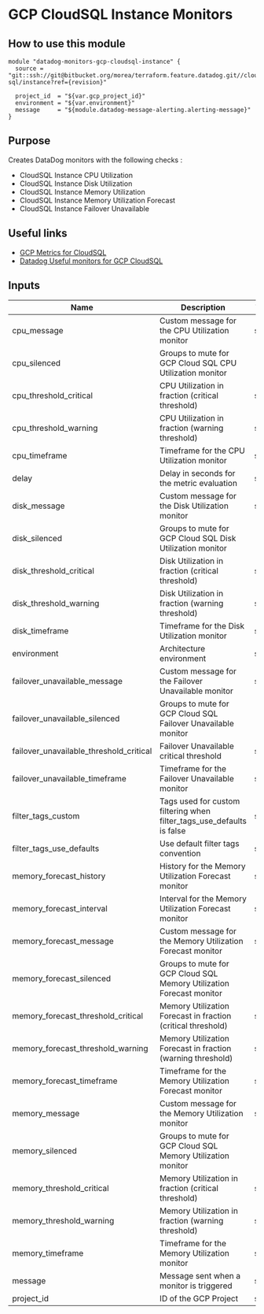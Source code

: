 GCP CloudSQL Instance Monitors
==============================

How to use this module
----------------------

```
module "datadog-monitors-gcp-cloudsql-instance" {
  source = "git::ssh://git@bitbucket.org/morea/terraform.feature.datadog.git//cloud/gcp/cloud-sql/instance?ref={revision}"

  project_id  = "${var.gcp_project_id}"
  environment = "${var.environment}"
  message     = "${module.datadog-message-alerting.alerting-message}"
}

```

Purpose
-------
Creates DataDog monitors with the following checks :

* CloudSQL Instance CPU Utilization
* CloudSQL Instance Disk Utilization
* CloudSQL Instance Memory Utilization
* CloudSQL Instance Memory Utilization Forecast
* CloudSQL Instance Failover Unavailable

Useful links
------------

* [GCP Metrics for CloudSQL](https://cloud.google.com/monitoring/api/metrics_gcp#gcp-cloudsql)
* [Datadog Useful monitors for GCP CloudSQL](https://www.datadoghq.com/blog/monitor-google-cloud-sql/)

Inputs
------

| Name | Description | Type | Default | Required |
|------|-------------|:----:|:-----:|:-----:|
| cpu_message | Custom message for the CPU Utilization monitor | string | `` | no |
| cpu_silenced | Groups to mute for GCP Cloud SQL CPU Utilization monitor | map | `<map>` | no |
| cpu_threshold_critical | CPU Utilization in fraction (critical threshold) | string | `0.9` | no |
| cpu_threshold_warning | CPU Utilization in fraction (warning threshold) | string | `0.8` | no |
| cpu_timeframe | Timeframe for the CPU Utilization monitor | string | `last_30m` | no |
| delay | Delay in seconds for the metric evaluation | string | `900` | no |
| disk_message | Custom message for the Disk Utilization monitor | string | `` | no |
| disk_silenced | Groups to mute for GCP Cloud SQL Disk Utilization monitor | map | `<map>` | no |
| disk_threshold_critical | Disk Utilization in fraction (critical threshold) | string | `0.9` | no |
| disk_threshold_warning | Disk Utilization in fraction (warning threshold) | string | `0.8` | no |
| disk_timeframe | Timeframe for the Disk Utilization monitor | string | `last_5m` | no |
| environment | Architecture environment | string | - | yes |
| failover_unavailable_message | Custom message for the Failover Unavailable monitor | string | `` | no |
| failover_unavailable_silenced | Groups to mute for GCP Cloud SQL Failover Unavailable monitor | map | `<map>` | no |
| failover_unavailable_threshold_critical | Failover Unavailable critical threshold | string | `0` | no |
| failover_unavailable_timeframe | Timeframe for the Failover Unavailable monitor | string | `last_5m` | no |
| filter_tags_custom | Tags used for custom filtering when filter_tags_use_defaults is false | string | `*` | no |
| filter_tags_use_defaults | Use default filter tags convention | string | `true` | no |
| memory_forecast_history | History for the Memory Utilization Forecast monitor | string | `12h` | no |
| memory_forecast_interval | Interval for the Memory Utilization Forecast monitor | string | `30m` | no |
| memory_forecast_message | Custom message for the Memory Utilization Forecast monitor | string | `` | no |
| memory_forecast_silenced | Groups to mute for GCP Cloud SQL Memory Utilization Forecast monitor | map | `<map>` | no |
| memory_forecast_threshold_critical | Memory Utilization Forecast in fraction (critical threshold) | string | `0.9` | no |
| memory_forecast_threshold_warning | Memory Utilization Forecast in fraction (warning threshold) | string | `0.8` | no |
| memory_forecast_timeframe | Timeframe for the Memory Utilization Forecast monitor | string | `next_3d` | no |
| memory_message | Custom message for the Memory Utilization monitor | string | `` | no |
| memory_silenced | Groups to mute for GCP Cloud SQL Memory Utilization monitor | map | `<map>` | no |
| memory_threshold_critical | Memory Utilization in fraction (critical threshold) | string | `0.9` | no |
| memory_threshold_warning | Memory Utilization in fraction (warning threshold) | string | `0.8` | no |
| memory_timeframe | Timeframe for the Memory Utilization monitor | string | `last_5m` | no |
| message | Message sent when a monitor is triggered | string | - | yes |
| project_id | ID of the GCP Project | string | - | yes |


